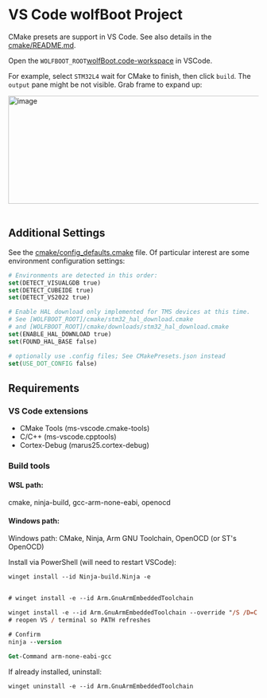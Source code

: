 ﻿# VS Code wolfBoot Project

CMake presets are support in VS Code. See also details in the [cmake/README.md](../../cmake/README).

Open the `WOLFBOOT_ROOT`[wolfBoot.code-workspace](../../wolfBoot.code-workspace) in VSCode.

For example, select `STM32L4` wait for CMake to finish, then click `build`. The `output` pane might be not visible. Grab frame to expand up:

<img width="848" height="217" alt="image" src="https://github.com/user-attachments/assets/39a67930-18f6-4ce2-b221-a475956ca672" /><br /><br />

## Additional Settings

See the [cmake/config_defaults.cmake](../../cmake/config_defaults.cmake) file. Of particular interest
are some environment configuration settings:

```cmake
# Environments are detected in this order:
set(DETECT_VISUALGDB true)
set(DETECT_CUBEIDE true)
set(DETECT_VS2022 true)

# Enable HAL download only implemented for TMS devices at this time.
# See [WOLFBOOT_ROOT]/cmake/stm32_hal_download.cmake
# and [WOLFBOOT_ROOT]/cmake/downloads/stm32_hal_download.cmake
set(ENABLE_HAL_DOWNLOAD true)
set(FOUND_HAL_BASE false)

# optionally use .config files; See CMakePresets.json instead
set(USE_DOT_CONFIG false)
```

## Requirements

### VS Code extensions

- CMake Tools (ms-vscode.cmake-tools)
- C/C++ (ms-vscode.cpptools)
- Cortex-Debug (marus25.cortex-debug)

### Build tools

#### WSL path:

cmake, ninja-build, gcc-arm-none-eabi, openocd

#### Windows path:

Windows path: CMake, Ninja, Arm GNU Toolchain, OpenOCD (or ST's OpenOCD)

Install via PowerShell (will need to restart VSCode):

```ps
winget install --id Ninja-build.Ninja -e


# winget install -e --id Arm.GnuArmEmbeddedToolchain

winget install -e --id Arm.GnuArmEmbeddedToolchain --override "/S /D=C:\Tools\arm-gnu-toolchain-14.2.rel1"
# reopen VS / terminal so PATH refreshes

# Confirm
ninja --version

Get-Command arm-none-eabi-gcc
```

If already installed, uninstall:

```
winget uninstall -e --id Arm.GnuArmEmbeddedToolchain
```

